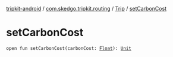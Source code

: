 [tripkit-android](../../index.md) / [com.skedgo.tripkit.routing](../index.md) / [Trip](index.md) / [setCarbonCost](./set-carbon-cost.md)

# setCarbonCost

`open fun setCarbonCost(carbonCost: `[`Float`](https://kotlinlang.org/api/latest/jvm/stdlib/kotlin/-float/index.html)`): `[`Unit`](https://kotlinlang.org/api/latest/jvm/stdlib/kotlin/-unit/index.html)